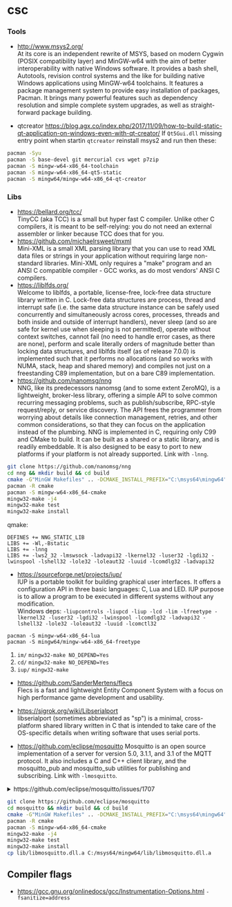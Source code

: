 # csc

### Tools
* http://www.msys2.org/<br>
At its core is an independent rewrite of MSYS, based on modern Cygwin (POSIX compatibility layer) and MinGW-w64 with the aim of better interoperability with native Windows software. It provides a bash shell, Autotools, revision control systems and the like for building native Windows applications using MinGW-w64 toolchains.
It features a package management system to provide easy installation of packages, Pacman. It brings many powerful features such as dependency resolution and simple complete system upgrades, as well as straight-forward package building.

* qtcreator
https://blog.agx.co/index.php/2017/11/09/how-to-build-static-qt-application-on-windows-even-with-qt-creator/
If `Qt5Gui.dll` missing entry point when startin `qtcreator` reinstall msys2 and run then these:
```bash
pacman -Syu
pacman -S base-devel git mercurial cvs wget p7zip
pacman -S mingw-w64-x86_64-toolchain
pacman -S mingw-w64-x86_64-qt5-static
pacman -S mingw64/mingw-w64-x86_64-qt-creator
```

### Libs
* https://bellard.org/tcc/<br>
TinyCC (aka TCC) is a small but hyper fast C compiler. Unlike other C compilers, it is meant to be self-relying: you do not need an external assembler or linker because TCC does that for you. 
* https://github.com/michaelrsweet/mxml<br>
Mini-XML is a small XML parsing library that you can use to read XML data files or strings in your application without requiring large non-standard libraries. Mini-XML only requires a "make" program and an ANSI C compatible compiler - GCC works, as do most vendors' ANSI C compilers.
* https://liblfds.org/<br>
Welcome to liblfds, a portable, license-free, lock-free data structure library written in C.
Lock-free data structures are process, thread and interrupt safe (i.e. the same data structure instance can be safely used concurrently and simultaneously across cores, processes, threads and both inside and outside of interrupt handlers), never sleep (and so are safe for kernel use when sleeping is not permitted), operate without context switches, cannot fail (no need to handle error cases, as there are none), perform and scale literally orders of magnitude better than locking data structures, and liblfds itself (as of release 7.0.0) is implemented such that it performs no allocations (and so works with NUMA, stack, heap and shared memory) and compiles not just on a freestanding C89 implementation, but on a bare C89 implementation.
* https://github.com/nanomsg/nng<br>
NNG, like its predecessors nanomsg (and to some extent ZeroMQ), is a lightweight, broker-less library, offering a simple API to solve common recurring messaging problems, such as publish/subscribe, RPC-style request/reply, or service discovery. The API frees the programmer from worrying about details like connection management, retries, and other common considerations, so that they can focus on the application instead of the plumbing.
NNG is implemented in C, requiring only C99 and CMake to build. It can be built as a shared or a static library, and is readily embeddable. It is also designed to be easy to port to new platforms if your platform is not already supported.
Link with `-lnng`.
```bash
git clone https://github.com/nanomsg/nng
cd nng && mkdir build && cd build
cmake -G"MinGW Makefiles" .. -DCMAKE_INSTALL_PREFIX="C:\msys64\mingw64"
pacman -R cmake
pacman -S mingw-w64-x86_64-cmake
mingw32-make -j4
mingw32-make test
mingw32-make install
```
qmake:
```
DEFINES += NNG_STATIC_LIB
LIBS += -Wl,-Bstatic
LIBS += -lnng
LIBS += -lws2_32 -lmswsock -ladvapi32 -lkernel32 -luser32 -lgdi32 -lwinspool -lshell32 -lole32 -loleaut32 -luuid -lcomdlg32 -ladvapi32
```
* https://sourceforge.net/projects/iup/<br>
IUP is a portable toolkit for building graphical user interfaces. It offers a configuration API in three basic languages: C, Lua and LED. IUP purpose is to allow a program to be executed in different systems without any modification.<br>
Windows deps: `-liupcontrols -liupcd -liup -lcd -lim -lfreetype -lkernel32 -luser32 -lgdi32 -lwinspool -lcomdlg32 -ladvapi32 -lshell32 -lole32 -loleaut32 -luuid -lcomctl32`
```
pacman -S mingw-w64-x86_64-lua
pacman -S mingw64/mingw-w64-x86_64-freetype
```
1. `im/` `mingw32-make NO_DEPEND=Yes`
2. `cd/` `mingw32-make NO_DEPEND=Yes`
3. `iup/` `mingw32-make`

* https://github.com/SanderMertens/flecs<br>
Flecs is a fast and lightweight Entity Component System with a focus on high performance game development and usability.
* https://sigrok.org/wiki/Libserialport<br>
libserialport (sometimes abbreviated as "sp") is a minimal, cross-platform shared library written in C that is intended to take care of the OS-specific details when writing software that uses serial ports. 

* https://github.com/eclipse/mosquitto
Mosquitto is an open source implementation of a server for version 5.0, 3.1.1, and 3.1 of the MQTT protocol. It also includes a C and C++ client library, and the mosquitto_pub and mosquitto_sub utilities for publishing and subscribing.
Link with `-lmosquitto`.

<details>
  <summary>https://github.com/eclipse/mosquitto/issues/1707</summary>
  
```cmake
# This is a cmake script. Process it with the CMake gui or command line utility
# to produce makefiles / Visual Studio project files on Mac OS X and Windows.
#
# To configure the build options either use the CMake gui, or run the command
# line utility including the "-i" option.

cmake_minimum_required(VERSION 3.0)
cmake_policy(SET CMP0042 NEW)

project(mosquitto)
set (VERSION 2.0.8)

list(APPEND CMAKE_MODULE_PATH "${CMAKE_SOURCE_DIR}/cmake/")

add_definitions (-DCMAKE -DVERSION=\"${VERSION}\")

if (WIN32)
	add_definitions("-D_CRT_SECURE_NO_WARNINGS")
	add_definitions("-D_CRT_NONSTDC_NO_DEPRECATE")
	if (MINGW)
		add_definitions("-D_WIN32_WINNT=_WIN32_WINNT_VISTA")
	endif (MINGW)
endif (WIN32)

if(APPLE)
	set(CMAKE_SHARED_LIBRARY_CREATE_C_FLAGS "${CMAKE_SHARED_LIBRARY_CREATE_C_FLAGS} -undefined dynamic_lookup")
endif(APPLE)

include(GNUInstallDirs)

option(WITH_BUNDLED_DEPS "Build with bundled dependencies?" ON)
option(WITH_TLS
	"Include SSL/TLS support?" ON)
option(WITH_TLS_PSK
	"Include TLS-PSK support (requires WITH_TLS)?" ON)
option(WITH_EC
	"Include Elliptic Curve support (requires WITH_TLS)?" ON)
if (WITH_TLS)
	find_package(OpenSSL REQUIRED)
	add_definitions("-DWITH_TLS")

	if (WITH_TLS_PSK)
		add_definitions("-DWITH_TLS_PSK")
	endif (WITH_TLS_PSK)

	if (WITH_EC)
		add_definitions("-DWITH_EC")
	endif (WITH_EC)
else (WITH_TLS)
	set (OPENSSL_INCLUDE_DIR "")
endif (WITH_TLS)


option(WITH_UNIX_SOCKETS "Include Unix Domain Socket support?" ON)
if (WITH_UNIX_SOCKETS AND NOT WIN32)
	add_definitions("-DWITH_UNIX_SOCKETS")
endif (WITH_UNIX_SOCKETS AND NOT WIN32)

option(WITH_SOCKS "Include SOCKS5 support?" ON)
if (WITH_SOCKS)
	add_definitions("-DWITH_SOCKS")
endif (WITH_SOCKS)

option(WITH_SRV "Include SRV lookup support?" OFF)

option(WITH_STATIC_LIBRARIES "Build static versions of the libmosquitto/pp libraries?" OFF)
option(WITH_PIC "Build the static library with PIC (Position Independent Code) enabled archives?" OFF)

option(WITH_THREADING "Include client library threading support?" ON)
if (WITH_THREADING)
	add_definitions("-DWITH_THREADING")
	if (WIN32 AND NOT MINGW)
		if (CMAKE_CL_64)
			set (PTHREAD_LIBRARIES C:\\pthreads\\Pre-built.2\\lib\\x64\\pthreadVC2.lib)
		else (CMAKE_CL_64)
			set (PTHREAD_LIBRARIES C:\\pthreads\\Pre-built.2\\lib\\x86\\pthreadVC2.lib)
		endif (CMAKE_CL_64)
		set (PTHREAD_INCLUDE_DIR C:\\pthreads\\Pre-built.2\\include)
	elseif (ANDROID)
		set (PTHREAD_LIBRARIES "")
		set (PTHREAD_INCLUDE_DIR "")
	else (WIN32 AND NOT MINGW)
		find_library(LIBPTHREAD pthread)
		if (LIBPTHREAD)
			set (PTHREAD_LIBRARIES pthread)
		else (LIBPTHREAD)
			set (PTHREAD_LIBRARIES "")
		endif()
		set (PTHREAD_INCLUDE_DIR "")
	endif (WIN32 AND NOT MINGW)
else (WITH_THREADING)
	set (PTHREAD_LIBRARIES "")
	set (PTHREAD_INCLUDE_DIR "")
endif (WITH_THREADING)

option(WITH_DLT "Include DLT support?" OFF)
message(STATUS "WITH_DLT = ${WITH_DLT}")
if (WITH_DLT)
	#find_package(DLT REQUIRED)
	find_package(PkgConfig)
	pkg_check_modules(DLT "automotive-dlt >= 2.11")
	add_definitions("-DWITH_DLT")
endif (WITH_DLT)

option(WITH_CJSON "Build with cJSON support (required for dynamic security plugin and useful for mosquitto_sub)?" ON)
if (WITH_CJSON)
    FIND_PACKAGE(cJSON)
    if (CJSON_FOUND)
	    message(STATUS ${CJSON_FOUND})
    else (CJSON_FOUND)
	    message(STATUS "Optional dependency cJSON not found. Some features will be disabled.")
    endif(CJSON_FOUND)
endif()

# ========================================
# Include projects
# ========================================

option(WITH_CLIENTS "Build clients?" ON)
option(WITH_BROKER "Build broker?" ON)
option(WITH_APPS "Build apps?" ON)
option(WITH_PLUGINS "Build plugins?" ON)
option(DOCUMENTATION "Build documentation?" ON)

add_subdirectory(lib)
if (WITH_CLIENTS)
	add_subdirectory(client)
endif (WITH_CLIENTS)

if (WITH_BROKER)
	add_subdirectory(src)
endif (WITH_BROKER)

if (WITH_APPS)
	add_subdirectory(apps)
endif (WITH_APPS)

if (WITH_PLUGINS)
	add_subdirectory(plugins)
endif (WITH_PLUGINS)

if (DOCUMENTATION)
	add_subdirectory(man)
endif (DOCUMENTATION)

# ========================================
# Install config file
# ========================================

if (WITH_BROKER)
	install(FILES mosquitto.conf aclfile.example pskfile.example pwfile.example DESTINATION "${CMAKE_INSTALL_SYSCONFDIR}/mosquitto")
endif (WITH_BROKER)

# ========================================
# Install pkg-config files
# ========================================

configure_file(libmosquitto.pc.in libmosquitto.pc @ONLY)
install(FILES "${CMAKE_CURRENT_BINARY_DIR}/libmosquitto.pc" DESTINATION "${CMAKE_INSTALL_LIBDIR}/pkgconfig")
configure_file(libmosquittopp.pc.in libmosquittopp.pc @ONLY)
install(FILES "${CMAKE_CURRENT_BINARY_DIR}/libmosquittopp.pc" DESTINATION "${CMAKE_INSTALL_LIBDIR}/pkgconfig")

# ========================================
# Testing
# ========================================
enable_testing()
```
</details>

```bash
git clone https://github.com/eclipse/mosquitto
cd mosquitto && mkdir build && cd build
cmake -G"MinGW Makefiles" .. -DCMAKE_INSTALL_PREFIX="C:\msys64\mingw64"
pacman -R cmake
pacman -S mingw-w64-x86_64-cmake
mingw32-make -j4
mingw32-make test
mingw32-make install
cp lib/libmosquitto.dll.a C:/msys64/mingw64/lib/libmosquitto.dll.a
```



## Compiler flags
* https://gcc.gnu.org/onlinedocs/gcc/Instrumentation-Options.html `-fsanitize=address`
